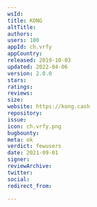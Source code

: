 ```yaml
---
wsId: 
title: KONG
altTitle: 
authors: 
users: 100
appId: ch.vrfy
appCountry: 
released: 2019-10-03
updated: 2022-04-06
version: 2.0.0
stars: 
ratings: 
reviews: 
size: 
website: https://kong.cash
repository: 
issue: 
icon: ch.vrfy.png
bugbounty: 
meta: ok
verdict: fewusers
date: 2021-09-01
signer: 
reviewArchive: 
twitter: 
social: 
redirect_from: 

---
```


